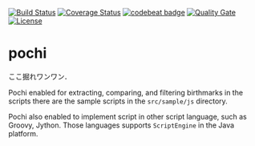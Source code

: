 [![Build Status](https://travis-ci.org/tamada/pochi.svg?branch=master)](https://travis-ci.org/tamada/pochi)
[![Coverage Status](https://coveralls.io/repos/github/tamada/pochi/badge.svg?branch=master)](https://coveralls.io/github/tamada/pochi?branch=master)
[![codebeat badge](https://codebeat.co/badges/7d4be5b9-c604-4bf9-b67b-d6d20f703ab9)](https://codebeat.co/projects/github-com-tamada-pochi)
[![Quality Gate](https://sonarqube.com/api/badges/gate?key=com.github:pochi)](https://sonarqube.com/dashboard/index/com.github:pochi)
[![License](https://img.shields.io/badge/license-Apache%202.0-blue.svg?style=flat)](https://github.com/tamada/pochi/blob/master/LICENSE)

# pochi

ここ掘れワンワン．

Pochi enabled for extracting, comparing, and filtering birthmarks in the scripts
there are the sample scripts in the ```src/sample/js``` directory.

Pochi also enabled to implement script in other script language, such as Groovy, Jython.
Those languages supports ```ScriptEngine``` in the Java platform.


